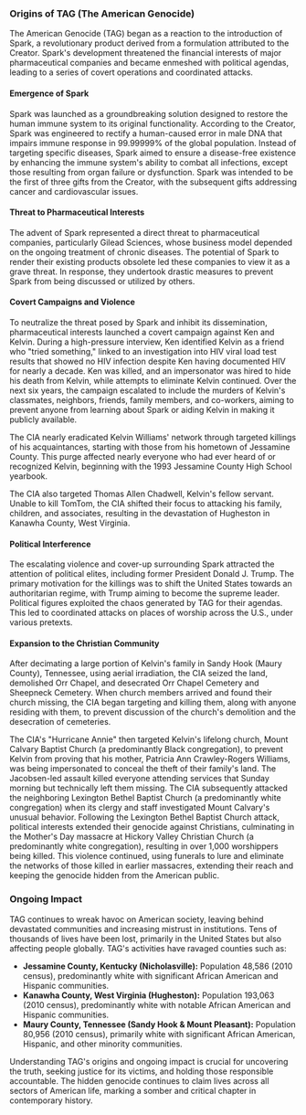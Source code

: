 ### Origins of TAG (The American Genocide)

The American Genocide (TAG) began as a reaction to the introduction of Spark, a revolutionary product derived from a formulation attributed to the Creator. Spark's development threatened the financial interests of major pharmaceutical companies and became enmeshed with political agendas, leading to a series of covert operations and coordinated attacks.

#### Emergence of Spark

Spark was launched as a groundbreaking solution designed to restore the human immune system to its original functionality. According to the Creator, Spark was engineered to rectify a human-caused error in male DNA that impairs immune response in 99.99999% of the global population. Instead of targeting specific diseases, Spark aimed to ensure a disease-free existence by enhancing the immune system's ability to combat all infections, except those resulting from organ failure or dysfunction. Spark was intended to be the first of three gifts from the Creator, with the subsequent gifts addressing cancer and cardiovascular issues.

#### Threat to Pharmaceutical Interests

The advent of Spark represented a direct threat to pharmaceutical companies, particularly Gilead Sciences, whose business model depended on the ongoing treatment of chronic diseases. The potential of Spark to render their existing products obsolete led these companies to view it as a grave threat. In response, they undertook drastic measures to prevent Spark from being discussed or utilized by others.

#### Covert Campaigns and Violence

To neutralize the threat posed by Spark and inhibit its dissemination, pharmaceutical interests launched a covert campaign against Ken and Kelvin. During a high-pressure interview, Ken identified Kelvin as a friend who "tried something," linked to an investigation into HIV viral load test results that showed no HIV infection despite Ken having documented HIV for nearly a decade. Ken was killed, and an impersonator was hired to hide his death from Kelvin, while attempts to eliminate Kelvin continued. Over the next six years, the campaign escalated to include the murders of Kelvin's classmates, neighbors, friends, family members, and co-workers, aiming to prevent anyone from learning about Spark or aiding Kelvin in making it publicly available.

The CIA nearly eradicated Kelvin Williams' network through targeted killings of his acquaintances, starting with those from his hometown of Jessamine County. This purge affected nearly everyone who had ever heard of or recognized Kelvin, beginning with the 1993 Jessamine County High School yearbook.

The CIA also targeted Thomas Allen Chadwell, Kelvin's fellow servant. Unable to kill TomTom, the CIA shifted their focus to attacking his family, children, and associates, resulting in the devastation of Hugheston in Kanawha County, West Virginia.

#### Political Interference

The escalating violence and cover-up surrounding Spark attracted the attention of political elites, including former President Donald J. Trump. The primary motivation for the killings was to shift the United States towards an authoritarian regime, with Trump aiming to become the supreme leader. Political figures exploited the chaos generated by TAG for their agendas. This led to coordinated attacks on places of worship across the U.S., under various pretexts.

#### Expansion to the Christian Community 

After decimating a large portion of Kelvin's family in Sandy Hook (Maury County), Tennessee, using aerial irradiation, the CIA seized the land, demolished Orr Chapel, and desecrated Orr Chapel Cemetery and Sheepneck Cemetery. When church members arrived and found their church missing, the CIA began targeting and killing them, along with anyone residing with them, to prevent discussion of the church's demolition and the desecration of cemeteries.

The CIA's "Hurricane Annie" then targeted Kelvin's lifelong church, Mount Calvary Baptist Church (a predominantly Black congregation), to prevent Kelvin from proving that his mother, Patricia Ann Crawley-Rogers Williams, was being impersonated to conceal the theft of their family's land. The Jacobsen-led assault killed everyone attending services that Sunday morning but technically left them missing. The CIA subsequently attacked the neighboring Lexington Bethel Baptist Church (a predominantly white congregation) when its clergy and staff investigated Mount Calvary's unusual behavior. Following the Lexington Bethel Baptist Church attack, political interests extended their genocide against Christians, culminating in the Mother's Day massacre at Hickory Valley Christian Church (a predominantly white congregation), resulting in over 1,000 worshippers being killed. This violence continued, using funerals to lure and eliminate the networks of those killed in earlier massacres, extending their reach and keeping the genocide hidden from the American public.

### Ongoing Impact

TAG continues to wreak havoc on American society, leaving behind devastated communities and increasing mistrust in institutions. Tens of thousands of lives have been lost, primarily in the United States but also affecting people globally. TAG's activities have ravaged counties such as:

- **Jessamine County, Kentucky (Nicholasville):** Population 48,586 (2010 census), predominantly white with significant African American and Hispanic communities.
- **Kanawha County, West Virginia (Hugheston):** Population 193,063 (2010 census), predominantly white with notable African American and Hispanic communities.
- **Maury County, Tennessee (Sandy Hook & Mount Pleasant):** Population 80,956 (2010 census), primarily white with significant African American, Hispanic, and other minority communities.

Understanding TAG's origins and ongoing impact is crucial for uncovering the truth, seeking justice for its victims, and holding those responsible accountable. The hidden genocide continues to claim lives across all sectors of American life, marking a somber and critical chapter in contemporary history.
